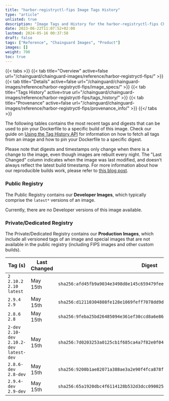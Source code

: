 ```yaml
---
title: "harbor-registryctl-fips Image Tags History"
type: "article"
unlisted: true
description: "Image Tags and History for the harbor-registryctl-fips Chainguard Image"
date: 2023-06-22T11:07:52+02:00
lastmod: 2024-05-16 00:37:58
draft: false
tags: ["Reference", "Chainguard Images", "Product"]
images: []
weight: 700
toc: true
---
```


{{< tabs >}}
{{< tab title="Overview" active=false url="/chainguard/chainguard-images/reference/harbor-registryctl-fips/" >}}
{{< tab title="Details" active=false url="/chainguard/chainguard-images/reference/harbor-registryctl-fips/image_specs/" >}}
{{< tab title="Tags History" active=true url="/chainguard/chainguard-images/reference/harbor-registryctl-fips/tags_history/" >}}
{{< tab title="Provenance" active=false url="/chainguard/chainguard-images/reference/harbor-registryctl-fips/provenance_info/" >}}
{{</ tabs >}}

The following tables contains the most recent tags and digests that can be used to pin your Dockerfile to a specific build of this image. Check our guide on [Using the Tag History API](/chainguard/chainguard-images/using-the-tag-history-api/) for information on how to fetch all tags from an image and how to pin your Dockerfile to a specific digest.

Please note that digests and timestamps only change when there is a change to the image, even though images are rebuilt every night. The "Last Changed" column indicates when the image was last modified, and doesn't always reflect the latest build timestamp. For more information about how our reproducible builds work, please refer to [this blog post](https://www.chainguard.dev/unchained/reproducing-chainguards-reproducible-image-builds).

### Public Registry
The Public Registry contains our **Developer Images**, which typically comprise the `latest*` versions of an image.

Currently, there are no Developer versions of this image available.

### Private/Dedicated Registry
The Private/Dedicated Registry contains our **Production Images**, which include all versioned tags of an image and special images that are not available in the public registry (including FIPS images and other custom builds).

| Tag (s)                                       | Last Changed | Digest                                                                    |
|-----------------------------------------------|--------------|---------------------------------------------------------------------------|
|  `2` `2.10.2` `2.10` `latest`                 | May 15th     | `sha256:afd45fb9a9034e3498d8e145c659479fee20107cb7cd4f108f50082934440030` |
|  `2.9.4` `2.9`                                | May 15th     | `sha256:d12110304808fe128e1069feff7078dd9d732232b930cfe6fb007c897f41abdf` |
|  `2.8.6` `2.8`                                | May 15th     | `sha256:9feba25bd26485094e361ef30ccd8a6e86e72774eb54c53dc94a211a46bfc020` |
|  `2-dev` `2.10-dev` `2.10.2-dev` `latest-dev` | May 15th     | `sha256:7d0203253a0125cb1f685ca4a7f82e0f045112228542eb891e62b8ca4f12a86a` |
|  `2.8.6-dev` `2.8-dev`                        | May 15th     | `sha256:9200b1ae82071a388ae3a2e90f4fca878f779291cbd0833de6c2ebb4283a1602` |
|  `2.9.4-dev` `2.9-dev`                        | May 15th     | `sha256:65a1920dbc4f6114128b532d3dcc090025b2cd17a7900cedb411544d5295aee7` |

